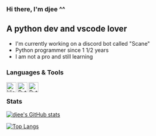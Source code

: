 ### Hi there, I'm djee ^^

## A python dev and vscode lover
- I'm currently working on a discord bot called "Scane"
- Python programmer since 1 1/2 years
- I am not a pro and still learning


### Languages & Tools
[<img align="left" alt="Visual Studio Code" width="26px" src="https://user-images.githubusercontent.com/95190051/143787369-7f4211e2-34a3-4971-bfa7-60da54813751.png" />][vscode]
[<img align="left" alt="Python" width="26px" src="https://user-images.githubusercontent.com/95190051/143787366-a9d41463-58ce-4ce0-9b2e-f41d227c54d7.png" />][python]
[<img align="left" alt="Python" width="26px" src="https://user-images.githubusercontent.com/95190051/143787284-1b67ddf5-0f19-41df-bcc0-fd93a4591b3b.png" />][discord.py]

<br />

### Stats
[![djee's GitHub stats](https://github-readme-stats.vercel.app/api?username=djee-dev&theme=radical)](https://github.com/anuraghazra/github-readme-stats)

[![Top Langs](https://github-readme-stats.vercel.app/api/top-langs/?username=djee-dev&layout=compact&theme=radical)](https://github.com/djee-dev)

[vscode]: https://github.com/microsoft/vscode
[python]: https://www.python.org/
[discord.py]: https://github.com/Rapptz/discord.py
